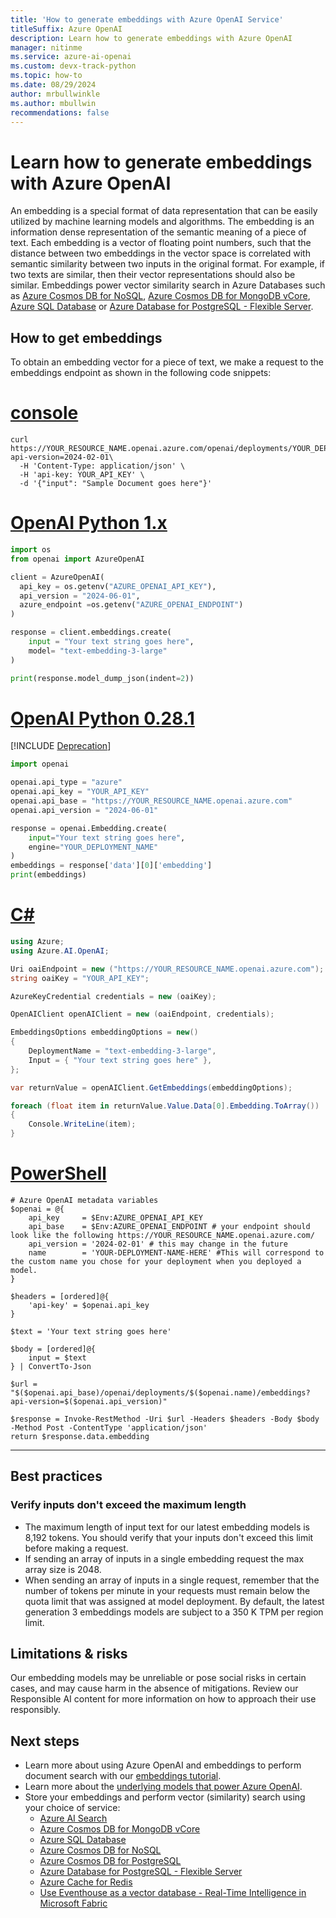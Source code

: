 ```yaml
---
title: 'How to generate embeddings with Azure OpenAI Service'
titleSuffix: Azure OpenAI
description: Learn how to generate embeddings with Azure OpenAI
manager: nitinme
ms.service: azure-ai-openai
ms.custom: devx-track-python
ms.topic: how-to
ms.date: 08/29/2024
author: mrbullwinkle
ms.author: mbullwin
recommendations: false
---
```

# Learn how to generate embeddings with Azure OpenAI

An embedding is a special format of data representation that can be easily utilized by machine learning models and algorithms. The embedding is an information dense representation of the semantic meaning of a piece of text. Each embedding is a vector of floating point numbers, such that the distance between two embeddings in the vector space is correlated with semantic similarity between two inputs in the original format. For example, if two texts are similar, then their vector representations should also be similar. Embeddings power vector similarity search in Azure Databases such as [Azure Cosmos DB for NoSQL](/azure/cosmos-db/nosql/vector-search), [Azure Cosmos DB for MongoDB vCore](/azure/cosmos-db/mongodb/vcore/vector-search), [Azure SQL Database](/azure/azure-sql/database/ai-artificial-intelligence-intelligent-applications?view=azuresql&preserve-view=true#vector-search) or [Azure Database for PostgreSQL - Flexible Server](/azure/postgresql/flexible-server/how-to-use-pgvector).

## How to get embeddings

To obtain an embedding vector for a piece of text, we make a request to the embeddings endpoint as shown in the following code snippets:

# [console](#tab/console)
```console
curl https://YOUR_RESOURCE_NAME.openai.azure.com/openai/deployments/YOUR_DEPLOYMENT_NAME/embeddings?api-version=2024-02-01\
  -H 'Content-Type: application/json' \
  -H 'api-key: YOUR_API_KEY' \
  -d '{"input": "Sample Document goes here"}'
```

# [OpenAI Python 1.x](#tab/python-new)

```python
import os
from openai import AzureOpenAI

client = AzureOpenAI(
  api_key = os.getenv("AZURE_OPENAI_API_KEY"),  
  api_version = "2024-06-01",
  azure_endpoint =os.getenv("AZURE_OPENAI_ENDPOINT") 
)

response = client.embeddings.create(
    input = "Your text string goes here",
    model= "text-embedding-3-large"
)

print(response.model_dump_json(indent=2))
```

# [OpenAI Python 0.28.1](#tab/python)

[!INCLUDE [Deprecation](../includes/deprecation.md)]

```python
import openai

openai.api_type = "azure"
openai.api_key = "YOUR_API_KEY"
openai.api_base = "https://YOUR_RESOURCE_NAME.openai.azure.com"
openai.api_version = "2024-06-01"

response = openai.Embedding.create(
    input="Your text string goes here",
    engine="YOUR_DEPLOYMENT_NAME"
)
embeddings = response['data'][0]['embedding']
print(embeddings)
```

# [C#](#tab/csharp)
```csharp
using Azure;
using Azure.AI.OpenAI;

Uri oaiEndpoint = new ("https://YOUR_RESOURCE_NAME.openai.azure.com");
string oaiKey = "YOUR_API_KEY";

AzureKeyCredential credentials = new (oaiKey);

OpenAIClient openAIClient = new (oaiEndpoint, credentials);

EmbeddingsOptions embeddingOptions = new()
{
    DeploymentName = "text-embedding-3-large",
    Input = { "Your text string goes here" },
};

var returnValue = openAIClient.GetEmbeddings(embeddingOptions);

foreach (float item in returnValue.Value.Data[0].Embedding.ToArray())
{
    Console.WriteLine(item);
}
```

# [PowerShell](#tab/PowerShell)
```powershell-interactive
# Azure OpenAI metadata variables
$openai = @{
    api_key     = $Env:AZURE_OPENAI_API_KEY
    api_base    = $Env:AZURE_OPENAI_ENDPOINT # your endpoint should look like the following https://YOUR_RESOURCE_NAME.openai.azure.com/
    api_version = '2024-02-01' # this may change in the future
    name        = 'YOUR-DEPLOYMENT-NAME-HERE' #This will correspond to the custom name you chose for your deployment when you deployed a model.
}

$headers = [ordered]@{
    'api-key' = $openai.api_key
}

$text = 'Your text string goes here'

$body = [ordered]@{
    input = $text
} | ConvertTo-Json

$url = "$($openai.api_base)/openai/deployments/$($openai.name)/embeddings?api-version=$($openai.api_version)"

$response = Invoke-RestMethod -Uri $url -Headers $headers -Body $body -Method Post -ContentType 'application/json'
return $response.data.embedding
```

---

## Best practices

### Verify inputs don't exceed the maximum length

- The maximum length of input text for our latest embedding models is 8,192 tokens. You should verify that your inputs don't exceed this limit before making a request.
- If sending an array of inputs in a single embedding request the max array size is 2048.
- When sending an array of inputs in a single request, remember that the number of tokens per minute in your requests must remain below the quota limit that was assigned at model deployment. By default, the latest generation 3 embeddings models are subject to a 350 K TPM per region limit.  


## Limitations & risks

Our embedding models may be unreliable or pose social risks in certain cases, and may cause harm in the absence of mitigations. Review our Responsible AI content for more information on how to approach their use responsibly.

## Next steps

* Learn more about using Azure OpenAI and embeddings to perform document search with our [embeddings tutorial](../tutorials/embeddings.md).
* Learn more about the [underlying models that power Azure OpenAI](../concepts/models.md).
* Store your embeddings and perform vector (similarity) search using your choice of service:
  * [Azure AI Search](/azure/search/vector-search-overview)
  * [Azure Cosmos DB for MongoDB vCore](/azure/cosmos-db/mongodb/vcore/vector-search)
  * [Azure SQL Database](/azure/azure-sql/database/ai-artificial-intelligence-intelligent-applications?view=azuresql&preserve-view=true#vector-search)
  * [Azure Cosmos DB for NoSQL](/azure/cosmos-db/vector-search)
  * [Azure Cosmos DB for PostgreSQL](/azure/cosmos-db/postgresql/howto-use-pgvector)
  * [Azure Database for PostgreSQL - Flexible Server](/azure/postgresql/flexible-server/how-to-use-pgvector)  
  * [Azure Cache for Redis](/azure/azure-cache-for-redis/cache-tutorial-vector-similarity)
  * [Use Eventhouse as a vector database - Real-Time Intelligence in Microsoft Fabric](/fabric/real-time-intelligence/vector-database)
